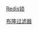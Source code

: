 

[Redis锁](redis+8e004c87-a283-4a5c-828c-577c9a3b0ba8/Redis%E9%94%81%20a4c7de10-0a65-432d-878b-0abcef302526.md)

[布隆过滤器](redis+8e004c87-a283-4a5c-828c-577c9a3b0ba8/%E5%B8%83%E9%9A%86%E8%BF%87%E6%BB%A4%E5%99%A8%20344faeed-74d2-40a1-a002-a739a81af213.md)


